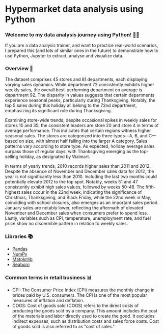 # Hypermarket data analysis using Python

### Welcome to my data analysis journey using Python! 🐍🎉 

If you are a data analysis trainer, and want to practice real-world scenarios, I prepared this (and lots of similar ones in the future) to demonstrate how to use Python, Jupyter to extract, analyse and visualize data.

### Overview 💬

The dataset comprises 45 stores and 81 departments, each displaying varying sales dynamics. While department 72 consistently exhibits higher weekly sales, the overall best-performing department on average is department 92. The disparity in values suggests that certain departments experience seasonal peaks, particularly during Thanksgiving. Notably, the top 5 sales during this holiday all belong to the 72nd department, emphasizing its significant role during Thanksgiving.

Examining store-wide trends, despite occasional spikes in weekly sales for stores 10 and 35, the consistent leaders are store 20 and store 4 in terms of average performance. This indicates that certain regions witness higher seasonal sales. The stores are categorized into three types—A, B, and C—based on size, with almost half falling into the larger A category. Sales patterns vary according to store type. As expected, holiday average sales surpass those of regular days, with Thanksgiving emerging as the top-selling holiday, as designated by Walmart.

In terms of yearly trends, 2010 records higher sales than 2011 and 2012. Despite the absence of November and December sales data for 2012, the year is not significantly less than 2010. Including the last two months could potentially elevate 2012 to the top spot. Notably, weeks 51 and 47 consistently exhibit high sales values, followed by weeks 50-48. The fifth-highest sales occur in the 22nd week, indicating the significance of Christmas, Thanksgiving, and Black Friday, while the 22nd week in May, coinciding with school closures, also emerges as an important sales period. January sales are notably lower, reflecting the aftermath of elevated November and December sales when consumers prefer to spend less. Lastly, variables such as CPI, temperature, unemployment rate, and fuel price show no discernible pattern in relation to weekly sales.


### Libraries 📚
- [Pandas](https://pypi.org/project/pandas/)
- [NumPy](https://numpy.org/)
- [Matplotlib](https://matplotlib.org/)
- [Seaborn](https://seaborn.pydata.org/)

### Common terms in retail business 📊
- CPI: The Consumer Price Index (CPI) measures the monthly change in prices paid by U.S. consumers. The CPI is one of the most popular measures of inflation and deflation.
- COGS: Cost of goods sold (COGS) refers to the direct costs of producing the goods sold by a company. This amount includes the cost of the materials and labor directly used to create the good. It excludes indirect expenses, such as distribution costs and sales force costs. Cost of goods sold is also referred to as "cost of sales."




